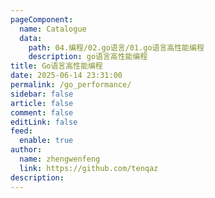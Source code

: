 ```yaml
---
pageComponent: 
  name: Catalogue
  data: 
    path: 04.编程/02.go语言/01.go语言高性能编程
    description: go语言高性能编程
title: Go语言高性能编程
date: 2025-06-14 23:31:00
permalink: /go_performance/
sidebar: false
article: false
comment: false
editLink: false
feed: 
  enable: true
author: 
  name: zhengwenfeng
  link: https://github.com/tenqaz
description: 
---
```

